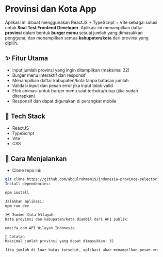 # Provinsi dan Kota App

Aplikasi ini dibuat menggunakan ReactJS + TypeScript + Vite sebagai solusi untuk **Soal Test Frontend Developer**. Aplikasi ini menampilkan daftar **provinsi** dalam bentuk **burger menu** sesuai jumlah yang dimasukkan pengguna, dan menampilkan semua **kabupaten/kota** dari provinsi yang dipilih.

## ✨ Fitur Utama

- Input jumlah provinsi yang ingin ditampilkan (maksimal 32)
- Burger menu interaktif dan responsif
- Menampilkan daftar kabupaten/kota tanpa batasan jumlah
- Validasi input dan pesan error jika input tidak valid
- Efek animasi untuk burger menu saat terbuka/tutup (jika sudah diterapkan)
- Responsif dan dapat digunakan di perangkat mobile

## 🔧 Tech Stack

- ReactJS
- TypeScript
- Vite
- CSS

## 🚀 Cara Menjalankan

- Clone repo ini:

```bash
git clone https://github.com/abdulrohman19/indonesia-province-selector.git
Install dependencies:

npm install

Jalankan aplikasi:
npm run dev

🗺️ Sumber Data Wilayah
Data provinsi dan kabupaten/kota diambil dari API publik:

emsifa.com API Wilayah Indonesia

📝 Catatan
Maksimal jumlah provinsi yang dapat dimasukkan: 32

Jika jumlah di luar batas tersebut, aplikasi akan menampilkan pesan error
